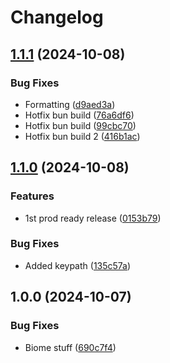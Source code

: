 # Changelog

## [1.1.1](https://github.com/flowcore-io/generic-kafka-forward/compare/v1.1.0...v1.1.1) (2024-10-08)


### Bug Fixes

* Formatting ([d9aed3a](https://github.com/flowcore-io/generic-kafka-forward/commit/d9aed3a8b9e41ea739780bc8e0a7715286acbb18))
* Hotfix bun build ([76a6df6](https://github.com/flowcore-io/generic-kafka-forward/commit/76a6df67d548b8576ebba046ead3026b00fd0773))
* Hotfix bun build ([99cbc70](https://github.com/flowcore-io/generic-kafka-forward/commit/99cbc7078cb5a979aeea7e40c2785227113ed772))
* Hotfix bun build 2 ([416b1ac](https://github.com/flowcore-io/generic-kafka-forward/commit/416b1ac9bd7e27e50efd01489bf6507219a517d5))

## [1.1.0](https://github.com/flowcore-io/generic-kafka-forward/compare/v1.0.0...v1.1.0) (2024-10-08)


### Features

* 1st prod ready release ([0153b79](https://github.com/flowcore-io/generic-kafka-forward/commit/0153b794b1424ec14b7c1a4cc1157fa2b37568ad))


### Bug Fixes

* Added keypath ([135c57a](https://github.com/flowcore-io/generic-kafka-forward/commit/135c57a5dac32fe0fb75c7ebf76531b925af7fc6))

## 1.0.0 (2024-10-07)


### Bug Fixes

* Biome stuff ([690c7f4](https://github.com/flowcore-io/generic-kafka-forward/commit/690c7f4a4688c8d035164bb50634631aac7e1b52))
